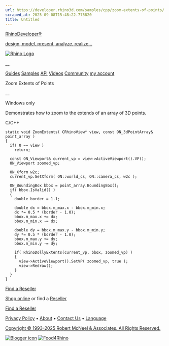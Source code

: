 ```yaml
---
url: https://developer.rhino3d.com/samples/cpp/zoom-extents-of-points/
scraped_at: 2025-09-08T15:48:22.775820
title: Untitled
---
```


[RhinoDeveloper®](/)

[design, model, present, analyze, realize...](/)

[![Rhino Logo](https://developer.rhino3d.com/images/rhinodevlogo.png)](/)

__

[Guides](https://developer.rhino3d.com/guides)
[Samples](https://developer.rhino3d.com/samples)
[API](https://developer.rhino3d.com/api)
[Videos](https://developer.rhino3d.com/videos)
[Community](https://discourse.mcneel.com/c/rhino-developer) [my account
](https://www.rhino3d.com/my-account/ "Manage your account, licenses, and
teams")

Zoom Extents of Points

__

Windows only

Demonstrates how to zoom to the extends of an array of 3D points.

C/C++

    
    
    static void ZoomExtents( CRhinoView* view, const ON_3dPointArray& point_array )
    {
      if( 0 == view )
        return;
    
      const ON_Viewport& current_vp = view->ActiveViewport().VP();
      ON_Viewport zoomed_vp;
    
      ON_Xform w2c;
      current_vp.GetXform( ON::world_cs, ON::camera_cs, w2c );
    
      ON_BoundingBox bbox = point_array.BoundingBox();
      if( bbox.IsValid() )
      {
        double border = 1.1;
    
        double dx = bbox.m_max.x - bbox.m_min.x;
        dx *= 0.5 * (border - 1.0);
        bbox.m_max.x += dx;
        bbox.m_min.x -= dx;
    
        double dy = bbox.m_max.y - bbox.m_min.y;
        dy *= 0.5 * (border - 1.0);
        bbox.m_max.y += dy;
        bbox.m_min.y -= dy;
    
        if( RhinoDollyExtents(current_vp, bbox, zoomed_vp) )
        {
          view->ActiveViewport().SetVP( zoomed_vp, true );
          view->Redraw();
        }
      }
    }
    

  

[Find a Reseller](https://www.rhino3d.com/sales)

[Shop online](https://www.rhino3d.com/store) or find a
[Reseller](https://www.rhino3d.com/sales)

[Find a Reseller](https://www.rhino3d.com/sales)

[Privacy Policy](https://www.rhino3d.com/privacy) •
[About](https://www.rhino3d.com/mcneel/about) • [Contact
Us](https://www.rhino3d.com/mcneel/contact) • [
Language](https://www.rhino3d.com/language "Change to a different region or
language")

[Copyright © 1993-2025 Robert McNeel & Associates. All Rights
Reserved.](https://www.rhino3d.com/mcneel/about)

[](https://www.facebook.com/McNeelRhinoceros/)
[](https://twitter.com/bobmcneel) [](https://www.linkedin.com/groups/75313/)
[](https://www.youtube.com/user/RhinoGuide/videos) [](https://vimeo.com/rhino)
[![Blogger
icon](https://developer.rhino3d.com/images/blogger.svg)](http://blog.rhino3d.com/)
[![Food4Rhino](https://developer.rhino3d.com/images/f4r_icon_01.svg)](https://www.food4rhino.com)

